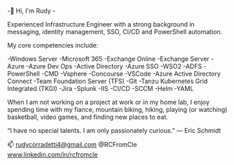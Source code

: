 
-👋 Hi, I'm Rudy - 

Experienced Infrastructure Engineer with a strong background in messaging, identity management, SSO, CI/CD and PowerShell automation.

My core competencies include:

-Windows Server
-Microsoft 365
-Exchange Online
-Exchange Server
-Azure
-Azure Dev Ops
-Active Directory
-Azure SSO
-WSO2
-ADFS
-PowerShell
-CMD
-Vsphere
-Concourse
-VSCode
-Azure Active Directory Connect
-Team Foundation Server (TFS)
-Git
-Tanzu Kubernetes Grid Integrated (TKGI)
-Jira
-Splunk
-IIS
-CI/CD
-SCCM
-Helm
-YAML

When I am not working on a project at work or in my home lab, I enjoy spending time with my fiance, mountain biking, hiking, playing (or watching) basketball, video games, and finding new places to eat.


“I have no special talents. I am only passionately curious.”
― Eric Schmidt


📫 rudycorradetti4@gmail.com
   @RCFromCle
   www.linkedin.com/in/rcfromcle
